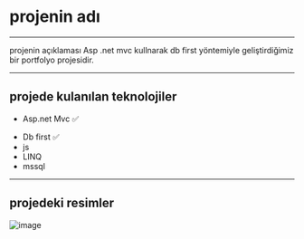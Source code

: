 # projenin adı
---
projenin açıklaması
Asp .net mvc kullnarak db first yöntemiyle geliştirdiğimiz bir portfolyo projesidir.

----

## projede kulanılan teknolojiler
- Asp.net Mvc ✅
 * Db first  ✅
 * js
 * LINQ
 * mssql
   
---
 ## projedeki resimler
![image](https://github.com/busenurdmb/Github1/blob/master/Github1/%C4%B0mage/Githup.png)
 
  
